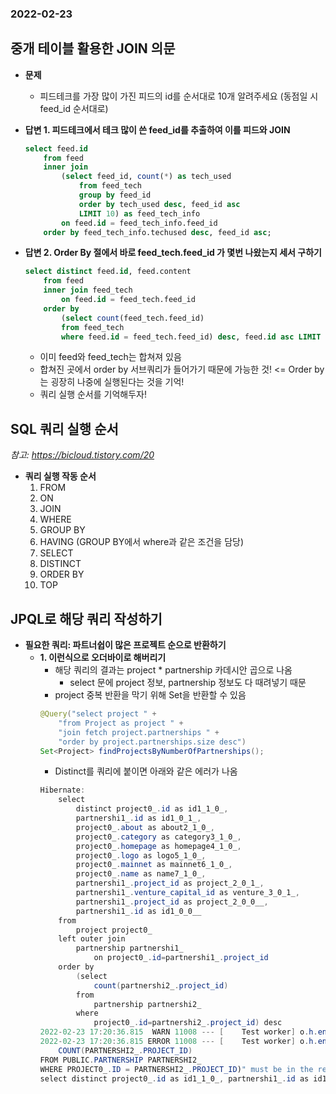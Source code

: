 ### 2022-02-23

## 중개 테이블 활용한 JOIN 의문
- **문제**
  - 피드테크를 가장 많이 가진 피드의 id를 순서대로 10개 알려주세요 (동점일 시 feed_id 순서대로)

- **답변 1. 피드테크에서 테크 많이 쓴 feed_id를 추출하여 이를 피드와 JOIN**
    ```sql
    select feed.id
        from feed
        inner join 
            (select feed_id, count(*) as tech_used
                from feed_tech
                group by feed_id
                order by tech_used desc, feed_id asc 
                LIMIT 10) as feed_tech_info
            on feed.id = feed_tech_info.feed_id
        order by feed_tech_info.techused desc, feed_id asc;
    ```

- **답변 2. Order By 절에서 바로 feed_tech.feed_id 가 몇번 나왔는지 세서 구하기**
    ```sql
    select distinct feed.id, feed.content
        from feed 
        inner join feed_tech 
            on feed.id = feed_tech.feed_id 
        order by 
            (select count(feed_tech.feed_id) 
            from feed_tech 
            where feed.id = feed_tech.feed_id) desc, feed.id asc LIMIT 10;
    ```
    - 이미 feed와 feed_tech는 합쳐져 있음
    - 합쳐진 곳에서 order by 서브쿼리가 들어가기 때문에 가능한 것! <= Order by는 굉장히 나중에 실행된다는 것을 기억!
    - 쿼리 실행 순서를 기억해두자!

## SQL 쿼리 실행 순서
*참고: https://bicloud.tistory.com/20*
- **쿼리 실행 작동 순서**
  1. FROM
  2. ON
  3. JOIN
  4. WHERE
  5. GROUP BY
  6. HAVING (GROUP BY에서 where과 같은 조건을 담당)
  7. SELECT
  8. DISTINCT
  9. ORDER BY
  10. TOP

## JPQL로 해당 쿼리 작성하기
- **필요한 쿼리: 파트너쉽이 많은 프로젝트 순으로 반환하기**
  - **1. 이런식으로 오더바이로 해버리기**
      - 해당 쿼리의 결과는 project * partnership 카데시안 곱으로 나옴
        - select 문에 project 정보, partnership 정보도 다 때려넣기 때문
      - project 중복 반환을 막기 위해 Set을 반환할 수 있음
      ```java
      @Query("select project " +
          "from Project as project " +
          "join fetch project.partnerships " +
          "order by project.partnerships.size desc")
      Set<Project> findProjectsByNumberOfPartnerships();
      ```
      - Distinct를 쿼리에 붙이면 아래와 같은 에러가 나옴
    ```java
    Hibernate: 
        select
            distinct project0_.id as id1_1_0_,
            partnershi1_.id as id1_0_1_,
            project0_.about as about2_1_0_,
            project0_.category as category3_1_0_,
            project0_.homepage as homepage4_1_0_,
            project0_.logo as logo5_1_0_,
            project0_.mainnet as mainnet6_1_0_,
            project0_.name as name7_1_0_,
            partnershi1_.project_id as project_2_0_1_,
            partnershi1_.venture_capital_id as venture_3_0_1_,
            partnershi1_.project_id as project_2_0_0__,
            partnershi1_.id as id1_0_0__ 
        from
            project project0_ 
        left outer join
            partnership partnershi1_ 
                on project0_.id=partnershi1_.project_id 
        order by
            (select
                count(partnershi2_.project_id) 
            from
                partnership partnershi2_ 
            where
                project0_.id=partnershi2_.project_id) desc
    2022-02-23 17:20:36.815  WARN 11008 --- [    Test worker] o.h.engine.jdbc.spi.SqlExceptionHelper   : SQL Error: 90068, SQLState: 90068
    2022-02-23 17:20:36.815 ERROR 11008 --- [    Test worker] o.h.engine.jdbc.spi.SqlExceptionHelper   : Order by expression "(SELECT
        COUNT(PARTNERSHI2_.PROJECT_ID)
    FROM PUBLIC.PARTNERSHIP PARTNERSHI2_
    WHERE PROJECT0_.ID = PARTNERSHI2_.PROJECT_ID)" must be in the result list in this case; SQL statement:
    select distinct project0_.id as id1_1_0_, partnershi1_.id as id1_0_1_, project0_.about as about2_1_0_, project0_.category as category3_1_0_, project0_.homepage as homepage4_1_0_, project0_.logo as logo5_1_0_, project0_.mainnet as mainnet6_1_0_, project0_.name as name7_1_0_, partnershi1_.project_id as project_2_0_1_, partnershi1_.venture_capital_id as venture_3_0_1_, partnershi1_.project_id as project_2_0_0__, partnershi1_.id as id1_0_0__ from project project0_ left outer join partnership partnershi1_ on project0_.id=partnershi1_.project_id order by (select count(partnershi2_.project_id) from partnership partnershi2_ where project0_.id=partnershi2_.project_id) desc [90068-199]
    ```